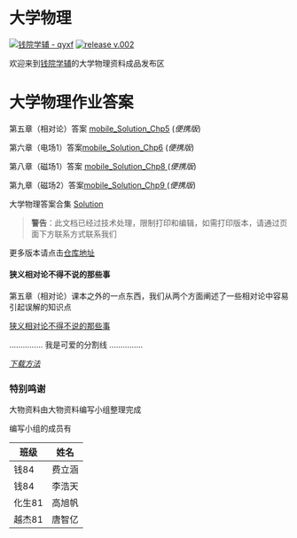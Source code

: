 # 大学物理
<a href="https://github.com/qyxf/"><img src="https://img.shields.io/badge/maintainer-qyxf-orange.svg" alt="钱院学辅 - qyxf" style="max-width:100%;"></a>
<a href="https://github.com/qyxf/BookHub/releases/tag/v.002"><img src="https://img.shields.io/badge/release-v.002-green.svg" alt="release v.002" style="max-width:100%;"></a>

欢迎来到[钱院学辅](qyxf.github.io)的大学物理资料成品发布区

# 大学物理作业答案

第五章（相对论）答案 [mobile_Solution_Chp5](https://github.com/qyxf/BookHub/raw/master/003.%E5%A4%A7%E5%AD%A6%E7%89%A9%E7%90%86/mobile_Solution_Chp5.pdf)  (*便携版*)

第六章（电场1）答案[mobile_Solution_Chp6](https://github.com/qyxf/BookHub/raw/master/003.%E5%A4%A7%E5%AD%A6%E7%89%A9%E7%90%86/mobile_Solution_Chp6.pdf)  (*便携版*)

第八章（磁场1）答案 [mobile_Solution_Chp8 ](https://github.com/qyxf/BookHub/raw/master/003.%E5%A4%A7%E5%AD%A6%E7%89%A9%E7%90%86/mobile_Solution_Chp8.pdf)  (*便携版*)

第九章（磁场2）答案[mobile_Solution_Chp9 ](https://github.com/qyxf/BookHub/raw/master/003.%E5%A4%A7%E5%AD%A6%E7%89%A9%E7%90%86/mobile_Solution_Chp9.pdf)  (*便携版*)

大学物理答案合集 [Solution](https://github.com/qyxf/BookHub/raw/master/003.%E5%A4%A7%E5%AD%A6%E7%89%A9%E7%90%86/Solution.pdf)

> **警告**：此文档已经过技术处理，限制打印和编辑，如需打印版本，请通过页面下方联系方式联系我们

更多版本请点击[仓库地址](https://github.com/qyxf/BookHub/tree/master/003.%E5%A4%A7%E5%AD%A6%E7%89%A9%E7%90%86)



#### 狭义相对论不得不说的那些事

第五章（相对论）课本之外的一点东西，我们从两个方面阐述了一些相对论中容易引起误解的知识点

[狭义相对论不得不说的那些事](https://github.com/qyxf/BookHub/raw/master/003.%E5%A4%A7%E5%AD%A6%E7%89%A9%E7%90%86/%E7%8B%AD%E4%B9%89%E7%9B%B8%E5%AF%B9%E8%AE%BA%E4%B8%8D%E5%BE%97%E4%B8%8D%E8%AF%B4%E7%9A%84%E9%82%A3%E4%BA%9B%E4%BA%8B.pdf)



............... 我是可爱的分割线 ...............

[*下载方法*](/others/Guidance)

### 特别鸣谢

大物资料由大物资料编写小组整理完成

编写小组的成员有

| 班级   | 姓名   |
| ------ | ------ |
| 钱84   | 费立涵 |
| 钱84   | 李浩天 |
| 化生81 | 高旭帆 |
| 越杰81 | 唐智亿 |

